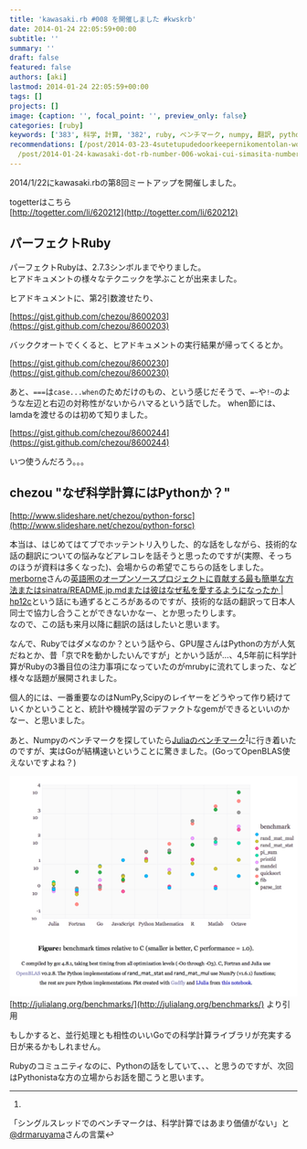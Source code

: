 ```yaml
---
title: 'kawasaki.rb #008 を開催しました #kwskrb'
date: 2014-01-24 22:05:59+00:00
subtitle: ''
summary: ''
draft: false
featured: false
authors: [aki]
lastmod: 2014-01-24 22:05:59+00:00
tags: []
projects: []
image: {caption: '', focal_point: '', preview_only: false}
categories: [ruby]
keywords: ['383', 科学, 計算, '382', ruby, ベンチマーク, numpy, 翻訳, python, パーフェクト]
recommendations: [/post/2014-03-23-4sutetupudedoorkeepernikomentolan-wozhui-jia-surufang-fa/,
  /post/2014-01-24-kawasaki-dot-rb-number-006-wokai-cui-simasita-number-kwskrb/, /post/2014-01-18-ke-xue-ji-suan-niokerujun-zhi-hua-aruihanazepythongazhao-shi-nita-yan-yu-nosieawoduo-tuteiruka/]
---
```

2014/1/22にkawasaki.rbの第8回ミートアップを開催しました。

togetterはこちら  
[http://togetter.com/li/620212](http://togetter.com/li/620212)

## パーフェクトRuby

パーフェクトRubyは、2.7.3シンボルまでやりました。  
ヒアドキュメントの様々なテクニックを学ぶことが出来ました。

ヒアドキュメントに、第2引数渡せたり、

[https://gist.github.com/chezou/8600203](https://gist.github.com/chezou/8600203)

バッククオートでくくると、ヒアドキュメントの実行結果が帰ってくるとか。

[https://gist.github.com/chezou/8600230](https://gist.github.com/chezou/8600230)

あと、`===`は`case...when`のためだけのもの、という感じだそうで、`=~`や`!~`のような左辺と右辺の対称性がないからハマるという話でした。 when節には、lamdaを渡せるのは初めて知りました。

[https://gist.github.com/chezou/8600244](https://gist.github.com/chezou/8600244)

いつ使うんだろう。。。

## chezou "なぜ科学計算にはPythonか？"

[http://www.slideshare.net/chezou/python-forsc](http://www.slideshare.net/chezou/python-forsc)

本当は、はじめてはてブでホッテントリ入りした、的な話をしながら、技術的な話の翻訳についての悩みなどアレコレを話そうと思ったのですが(実際、そっちのほうが資料は多くなった)、会場からの希望でこちらの話をしました。  
[merborne](https://twitter.com/merborne)さんの[英語圏のオープンソースプロジェクトに貢献する最も簡単な方法またはsinatra/README.jp.mdまたは彼はなぜ私を愛するようになったか | hp12c](http://melborne.github.io/2014/01/23/contribute-to-english-based-opensource-project-or-sinatra-japanese-readme/)という話にも通ずるところがあるのですが、技術的な話の翻訳って日本人同士で協力し合うことができないかなー、とか思ったりします。  
なので、この話も来月以降に翻訳の話はしたいと思います。

なんで、Rubyではダメなのか？という話やら、GPU屋さんはPythonの方が人気だねとか、昔「京でRを動かしたいんですが」とかいう話が...、4,5年前に科学計算がRubyの3番目位の注力事項になっていたのがmrubyに流れてしまった、など様々な話題が展開されました。

個人的には、一番重要なのはNumPy,Scipyのレイヤーをどうやって作り続けていくかということと、統計や機械学習のデファクトなgemができるといいのかなー、と思いました。

あと、Numpyのベンチマークを探していたら[Juliaのベンチマーク](http://julialang.org/benchmarks/)<sup id="fnref-1716-bench"><a href="#fn-1716-bench" rel="footnote">1</a></sup>に行き着いたのですが、実はGoが結構速いということに驚きました。(GoってOpenBLAS使えないですよね？)

![](e382b9e382afe383aae383bce383b3e382b7e383a7e38383e38388-2014-01-25-0-57-51.png)  
[http://julialang.org/benchmarks/](http://julialang.org/benchmarks/) より引用

もしかすると、並行処理とも相性のいいGoでの科学計算ライブラリが充実する日が来るかもしれません。

Rubyのコミュニティなのに、Pythonの話をしていて、、、と思うのですが、次回はPythonistaな方の立場からお話を聞こうと思います。

  

* * *
  

1.   
「シングルスレッドでのベンチマークは、科学計算ではあまり価値がない」と[@drmaruyama](https://twitter.com/drmaruyama)さんの言葉↩  


